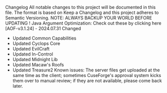 Changelog
All notable changes to this project will be documented in this file.
The format is based on Keep a Changelog and this project adheres to Semantic Versioning.
NOTE: ALWAYS BACKUP YOUR WORLD BEFORE UPDATING !
Java Argument Optimization: Check out these by clicking here
[AOF-v3.1.24] - 2024.07.31
Changed
- Updated Common Capabilities
- Updated Cyclops Core
- Updated EvilCraft
- Updated In-Control
- Updated Midnight Lib
- Updated Macaw's Roofs
- Updated Treasure2
Known issues:
The server files get uploaded at the same time as the client; sometimes CuseForge's approval system kicks them over to manual review; if they are not available, please come back later.
